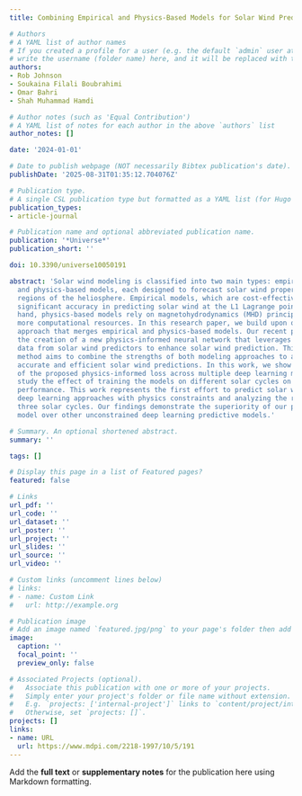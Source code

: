 ```yaml
---
title: Combining Empirical and Physics-Based Models for Solar Wind Prediction

# Authors
# A YAML list of author names
# If you created a profile for a user (e.g. the default `admin` user at `content/authors/admin/`), 
# write the username (folder name) here, and it will be replaced with their full name and linked to their profile.
authors:
- Rob Johnson
- Soukaina Filali Boubrahimi
- Omar Bahri
- Shah Muhammad Hamdi

# Author notes (such as 'Equal Contribution')
# A YAML list of notes for each author in the above `authors` list
author_notes: []

date: '2024-01-01'

# Date to publish webpage (NOT necessarily Bibtex publication's date).
publishDate: '2025-08-31T01:35:12.704076Z'

# Publication type.
# A single CSL publication type but formatted as a YAML list (for Hugo requirements).
publication_types:
- article-journal

# Publication name and optional abbreviated publication name.
publication: '*Universe*'
publication_short: ''

doi: 10.3390/universe10050191

abstract: 'Solar wind modeling is classified into two main types: empirical models
  and physics-based models, each designed to forecast solar wind properties in various
  regions of the heliosphere. Empirical models, which are cost-effective, have demonstrated
  significant accuracy in predicting solar wind at the L1 Lagrange point. On the other
  hand, physics-based models rely on magnetohydrodynamics (MHD) principles and demand
  more computational resources. In this research paper, we build upon our recent novel
  approach that merges empirical and physics-based models. Our recent proposal involves
  the creation of a new physics-informed neural network that leverages time series
  data from solar wind predictors to enhance solar wind prediction. This innovative
  method aims to combine the strengths of both modeling approaches to achieve more
  accurate and efficient solar wind predictions. In this work, we show the variability
  of the proposed physics-informed loss across multiple deep learning models. We also
  study the effect of training the models on different solar cycles on the model’s
  performance. This work represents the first effort to predict solar wind by integrating
  deep learning approaches with physics constraints and analyzing the results across
  three solar cycles. Our findings demonstrate the superiority of our physics-constrained
  model over other unconstrained deep learning predictive models.'

# Summary. An optional shortened abstract.
summary: ''

tags: []

# Display this page in a list of Featured pages?
featured: false

# Links
url_pdf: ''
url_code: ''
url_dataset: ''
url_poster: ''
url_project: ''
url_slides: ''
url_source: ''
url_video: ''

# Custom links (uncomment lines below)
# links:
# - name: Custom Link
#   url: http://example.org

# Publication image
# Add an image named `featured.jpg/png` to your page's folder then add a caption below.
image:
  caption: ''
  focal_point: ''
  preview_only: false

# Associated Projects (optional).
#   Associate this publication with one or more of your projects.
#   Simply enter your project's folder or file name without extension.
#   E.g. `projects: ['internal-project']` links to `content/project/internal-project/index.md`.
#   Otherwise, set `projects: []`.
projects: []
links:
- name: URL
  url: https://www.mdpi.com/2218-1997/10/5/191
---
```


Add the **full text** or **supplementary notes** for the publication here using Markdown formatting.
